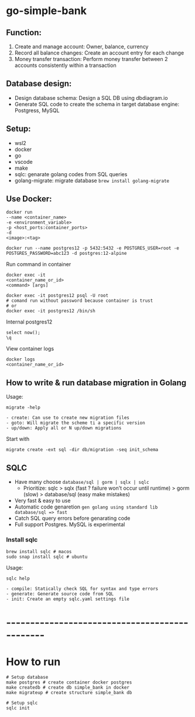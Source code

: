 # go-simple-bank
## Function:
1. Create and manage account: Owner, balance, currency
2. Record all balance changes: Create an account entry for each change
3. Money transfer transaction: Perform money transfer between 2 accounts consistently within a transaction
## Database design:
- Design database schema: Design a SQL DB using dbdiagram.io
- Generate SQL code to create the schema in target database engine: Postgress, MySQL
## Setup:
- wsl2
- docker
- go
- vscode
- make
- sqlc: genarate golang codes from SQL queries
- golang-migrate: migrate database `brew install golang-migrate`
## Use Docker:
```
docker run
--name <container_name>
-e <environment_variable>
-p <host_ports:container_ports>
-d
<image>:<tag>
```
```
docker run --name postgres12 -p 5432:5432 -e POSTGRES_USER=root -e POSTGRES_PASSWORD=abc123 -d postgres:12-alpine
```
Run command in container
```
docker exec -it
<container_name_or_id>
<command> [args]
```
```
docker exec -it postgres12 psql -U root
# comand run without password because container is trust
# or
docker exec -it postgres12 /bin/sh
```
Internal postgres12
```
select now();
\q
```
View container logs
```
docker logs
<container_name_or_id>
```
## How to write & run database migration in Golang
Usage:
```
migrate -help

- create: Can use to create new migration files
- goto: Will migrate the scheme ti a specific version
- up/down: Apply all or N up/down migrations
```
Start with
```
migrate create -ext sql -dir db/migration -seq init_schema

```
## SQLC
- Have many choose `database/sql | gorm | sqlx | sqlc`
    - Prioritize: sqlc > sqlx (fast ? failure won't occur until runtime) > gorm (slow) > database/sql (easy make mistakes)
- Very fast & easy to use
- Automatic code genaretion `gen golang using standard lib database/sql => fast`
- Catch SQL query errors before genarating code
- Full support Postgres. MySQL is experimental
### Install sqlc
```
brew install sqlc # macos
sudo snap install sqlc # ubuntu
```
Usage:
```
sqlc help

- compile: Statically check SQL for syntax and type errors
- generate: Generate source code from SQL
- init: Create an empty sqlc.yaml settings file
```
# ----------------------------------------------
# How to run
```
# Setup database
make postgres # create container docker postgres
make createdb # create db simple_bank in docker
make migrateup # create structure simple_bank db

# Setup sqlc
sqlc init
```
